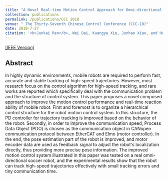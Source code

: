 ```yaml
---
title: "A Novel Real-time Motion Control Approach for Omni-directional Mobile Robots"
collection: publications
permalink: /publications/CCC 2018
venue: " The Thirty-Seventh Chinese Control Conference (CCC-18)"
date: 2018-7-27
citation: '<b>Junkai Ren</b>, Wei Dai, Kuangye Xie, Junhao Xiao, and Huimin Lu. <i>The 37th Chinese control conference</i>. <b>CCC 2018</b>.<b>IEEE</b>.'
---
```

[[IEEE Version]](https://ieeexplore.ieee.org/document/8484052)


## Abstract
In highly dynamic environments, mobile robots are required to perform fast, accurate and stable tracking of high-speed trajectories. However, most research focus on the control algorithm for high-speed tracking, and rare works are reported which specifically deal with the communication problem and the structure of control system. This paper proposes a novel composed approach to improve the motion control performance and real-time reaction ability of mobile robot. First and foremost is to organize a hierarchical control structure for the robot motion control system. In this structure, the PD controller for trajectory tracking is improved based on the behavior of the robot. Secondly, in order to improve the communication speed, Process Data Object (PDO) is chosen as the communication object in CANopen communication protocol between EtherCAT and Elmo (motor controller). In the end, the pose estimation part of the robot is improved, and motor encoder data are used as feedback signal to adjust the robot's localization directly, thus providing more precise pose information. The improved motion control system illustrated in this paper was tested on a real omni-directional soccer robot, and the experimental results show that the robot can track high-speed trajectories effectively with small tracking errors and tiny communication time.
